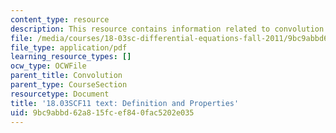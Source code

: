 ```yaml
---
content_type: resource
description: This resource contains information related to convolution.
file: /media/courses/18-03sc-differential-equations-fall-2011/9bc9abbd62a815fcef840fac5202e035_MIT18_03SCF11_s26_1text.pdf
file_type: application/pdf
learning_resource_types: []
ocw_type: OCWFile
parent_title: Convolution
parent_type: CourseSection
resourcetype: Document
title: '18.03SCF11 text: Definition and Properties'
uid: 9bc9abbd-62a8-15fc-ef84-0fac5202e035
---
```


